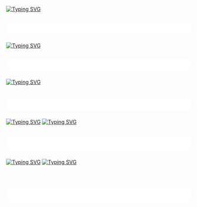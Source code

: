 [![Typing SVG](https://readme-typing-svg.herokuapp.com?font=&duration=10000&color=0494F7&center=true&vCenter=true&multiline=true&width=1000&height=100&lines=%3C+C%2C+Cxx%2C+OpenGL%2C+GLSL%2C+Linux%2C+VS+Code+%3E)](https://git.io/typing-svg)
<br />
<h2 align="center">
 <img src="lines.gif?raw=true" width="1000" height="30">
 </h2>
 
[![Typing SVG](https://readme-typing-svg.herokuapp.com?font=&duration=10000&color=0494F7&center=true&vCenter=true&width=1000&lines=%3C+Programmer+%7C+Game+Modder+%3E)](https://git.io/typing-svg)
<br />
<h2 align="center">
 <img src="lines.gif?raw=true" width="1000" height="30">
</h2>

[![Typing SVG](https://readme-typing-svg.herokuapp.com?font=&duration=10000&color=0494F7&center=true&vCenter=true&multiline=true&width=1000&height=100&lines=%3C+Mod+Sources+in+%22Game+Mods%22+%3E)](https://git.io/typing-svg)
<br />
<h2 align="center">
 <img src="lines.gif?raw=true" width="1000" height="40">
</h2>

[![Typing SVG](https://readme-typing-svg.herokuapp.com?font=&duration=10000&color=0494F7&center=true&vCenter=true&multiline=true&width=1000&height=100&lines=%3C+Contributions+%3E)](https://git.io/typing-svg)
[![Typing SVG](https://readme-typing-svg.herokuapp.com?font=&duration=10000&color=0494F7&center=true&vCenter=true&multiline=true&width=1000&height=100&lines=-Xemu%3A+original+xbox+emulator)](https://git.io/typing-svg)
<br />
<h2 align="center">
 <img src="lines.gif?raw=true" width="1000" height="40">
</h2>

[![Typing SVG](https://readme-typing-svg.herokuapp.com?font=&duration=10000&color=0494F7&center=true&vCenter=true&multiline=true&width=1000&height=100&lines=%3C+Personal+Projects+%3E)](https://git.io/typing-svg)
[![Typing SVG](https://readme-typing-svg.herokuapp.com?font=&duration=10000&color=0494F7&center=true&vCenter=true&multiline=true&width=1000&height=100&lines=-Programming+Languages)](https://git.io/typing-svg)

<br />
<h2 align="center">
 <img src="lines.gif?raw=true" width="1000" height="40">
</h2>

